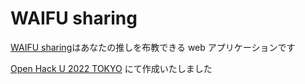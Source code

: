 # WAIFU sharing

[WAIFU sharing](https://waifu-sharing.web.app/)はあなたの推しを布教できる web アプリケーションです

[Open Hack U 2022 TOKYO](https://hacku.yahoo.co.jp/hacku2022tokyo/) にて作成いたしました
